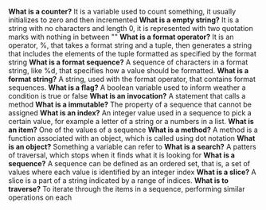 **What is a counter?** It is a variable used to count something, it usually initializes to zero and then incremented
**What is a empty string?** It is a string with no characters and length 0, it is represented with two quotation marks with nothing in between ""
**What is a format operator?** It is an operator, %, that takes a format string and a tuple, then generates a string that includes the elements of the tuple formatted as specified by the format string
**What is a format sequence?** A sequence of characters in a format string, like %d, that specifies how a value should be formatted.
**What is a format string?** A string, used with the format operator, that contains format sequences. 
**What is a flag?** A boolean variable used to inform weather a condition is true or false
**What is an invocation?** A statement that calls a method 
**What is a immutable?** The property of a sequence that cannot be assigned
**What is an index?** An integer value used in a sequence to pick a certain value, for example a letter of a string or a numbers in a list.
**What is an item?** One of the values of a sequence
**What is a method?** A method is a function associated with an object, which is called using dot notation
**What is an object?** Something a variable can refer to 
**What is a search?** A patters of traversal, which stops when it finds what it is looking for
**What is a sequence?** A sequence can be defined as an ordered set, that is, a set of values where each value is identified by an integer index 
**What is a slice?** A slice is a part of a string indicated by a range of indices.
**What is to traverse?** To iterate through the items in a sequence, performing similar operations on each